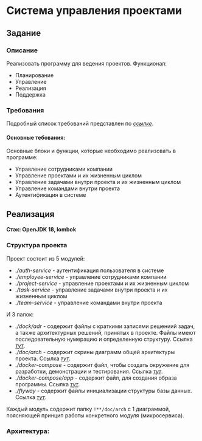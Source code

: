 # Система управления проектами

## Задание

### Описание
Реализовать программу для ведения проектов. Функционал:
* Планирование
* Управление
* Реализация
* Поддержка

### Требования
Подробный список требований представлен по _[ссылке](https://docs.google.com/document/d/1wT8dNAiJR8H30aMUjIr2DR9rXZTVNGMgpoWF-B-KgwE/edit)_.

#### Основные тебования:
Основные блоки и функции, которые необходимо реализовать в программе:
* Управление сотрудниками компании
* Управление проектами и их жизненным циклом
* Управление задачами внутри проекта и их жизненным циклом
* Управление командами внутри проекта
* Аутентификация в системе

## Реализация
#### Стэк: OpenJDK 18, lombok
### Структура проекта
Проект состоит из 5 модулей:
* _./auth-service_ - аутентификация пользователя в системе
* _./employee-service_ - управление сотрудниками компании
* _./project-service_ - управление проектами и их жизненным циклом
* _./task-service_ - управление задачами внутри проекта и их жизненным циклом
* _./team-service_ - управление командами внутри проекта

И 3 папок:
* _./dock/adr_ - содержит файлы с краткими записями решениий задач, а также архитектурных решений, принятых в проекте. 
Файлы имеют последовательную нумерацию и определенную структуру. Ссылка _[тут](https://github.com/PavelNaymovets/project_management_system/tree/develop/doc/adr)_.
* _./doc/arch_ - содержит скрины диаграмм общей архитектуры проекта. Ссылка _[тут](https://github.com/PavelNaymovets/project_management_system/tree/develop/doc/arch)_.
* _./docker-compose_ - содержит файл, чтобы создать окружение для разработки, демонстрации и тестирования. Ссылка _[тут](https://github.com/PavelNaymovets/project_management_system/blob/develop/docker-compose/docker-compose.yml)_.
* _./docker-compose/app_ - содержит файл, для создания образа программы. Ссылка _[тут](https://github.com/PavelNaymovets/project_management_system/blob/develop/docker-compose/app/Dockerfile)_.
* _./flyway_ - содержит файлы инициализации структуры базы данных. Ссылка _[тут](https://github.com/PavelNaymovets/project_management_system/blob/develop/flyway/V1__init.sql)_. 

Каждый модуль содержит папку `!**/doc/arch` с 1 диаграммой, поясняющей принцип работы конкретного модуля (микросервиса).
### Архитектура: